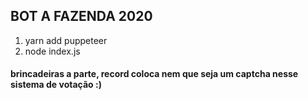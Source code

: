 ## BOT A FAZENDA 2020

1. yarn add puppeteer
2. node index.js

#### brincadeiras a parte, record coloca nem que seja um captcha nesse sistema de votação :)
